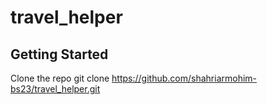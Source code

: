 # travel_helper
## Getting Started
Clone the repo git clone https://github.com/shahriarmohim-bs23/travel_helper.git
